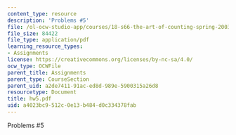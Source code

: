 ```yaml
---
content_type: resource
description: 'Problems #5'
file: /ol-ocw-studio-app/courses/18-s66-the-art-of-counting-spring-2003/a4023bc9512c0e13b484d0c334378fab_hw5.pdf
file_size: 84422
file_type: application/pdf
learning_resource_types:
- Assignments
license: https://creativecommons.org/licenses/by-nc-sa/4.0/
ocw_type: OCWFile
parent_title: Assignments
parent_type: CourseSection
parent_uid: a2de7411-91ac-ed8d-989e-5900315a26d8
resourcetype: Document
title: hw5.pdf
uid: a4023bc9-512c-0e13-b484-d0c334378fab
---
```

Problems #5